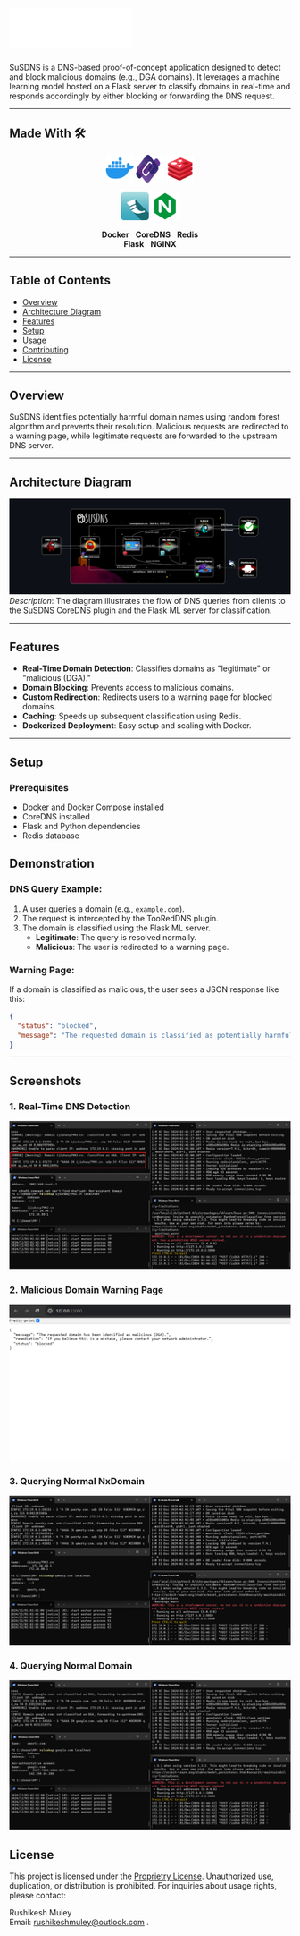 
# ![SuSDNS Logo](poc/icons/logo.png)

SuSDNS is a DNS-based proof-of-concept application designed to detect and block malicious domains (e.g., DGA domains). It leverages a machine learning model hosted on a Flask server to classify domains in real-time and responds accordingly by either blocking or forwarding the DNS request.

---
## Made With 🛠️

<p align="center">
  <img src="poc/icons/docker.png" alt="Docker" width="50" height="50" /> 
  <img src="poc/icons/coredns.png" alt="CoreDNS" width="50" height="50" /> 
  <img src="poc/icons/redis.png" alt="Redis" width="50" height="50" />
</p>

<p align="center">
  <img src="poc/icons/flask.png" alt="Flask" width="50" height="50" /> 
  <img src="poc/icons/nginx.png" alt="NGINX" width="50" height="50" />
</p>

<p align="center">
  <strong>Docker</strong> &nbsp; <strong>CoreDNS</strong> &nbsp; <strong>Redis</strong><br>
  <strong>Flask</strong> &nbsp; <strong>NGINX</strong>
</p>


---
## Table of Contents

- [Overview](#overview)
- [Architecture Diagram](#architecture-diagram)
- [Features](#features)
- [Setup](#setup)
- [Usage](#usage)
- [Contributing](#contributing)
- [License](#license)

---

## Overview

SuSDNS identifies potentially harmful domain names using random forest algorithm and prevents their resolution. Malicious requests are redirected to a warning page, while legitimate requests are forwarded to the upstream DNS server.

---

## Architecture Diagram

![Architecture Diagram](poc/diagram.png)  
_Description_: The diagram illustrates the flow of DNS queries from clients to the SuSDNS CoreDNS plugin and the Flask ML server for classification.

---

## Features

- **Real-Time Domain Detection**: Classifies domains as "legitimate" or "malicious (DGA)."
- **Domain Blocking**: Prevents access to malicious domains.
- **Custom Redirection**: Redirects users to a warning page for blocked domains.
- **Caching**: Speeds up subsequent classification using Redis.
- **Dockerized Deployment**: Easy setup and scaling with Docker.

---

## Setup

### Prerequisites

- Docker and Docker Compose installed
- CoreDNS installed
- Flask and Python dependencies
- Redis database

## Demonstration

### DNS Query Example:
1. A user queries a domain (e.g., `example.com`).
2. The request is intercepted by the TooRedDNS plugin.
3. The domain is classified using the Flask ML server.
   - **Legitimate**: The query is resolved normally.
   - **Malicious**: The user is redirected to a warning page.

### Warning Page:
If a domain is classified as malicious, the user sees a JSON response like this:

```json
{
  "status": "blocked",
  "message": "The requested domain is classified as potentially harmful and has been blocked."
}
```
---

## Screenshots

### 1. Real-Time DNS Detection
![Real-Time DNS Detection](poc/dga.png)

### 2. Malicious Domain Warning Page
![Warning Page](poc/warning_page.png)

### 3. Querying Normal NxDomain 
![Real-Time DNS Detection](poc/normal_nxd.png)

### 4. Querying Normal Domain 
![Real-Time DNS Detection](poc/normal_aaaa.png)


## License

This project is licensed under the [Proprietry License](LICENSE). Unauthorized use, duplication, or distribution is prohibited. For inquiries about usage rights, please contact:

Rushikesh Muley  
Email: rushikeshmuley@outlook.com  .
